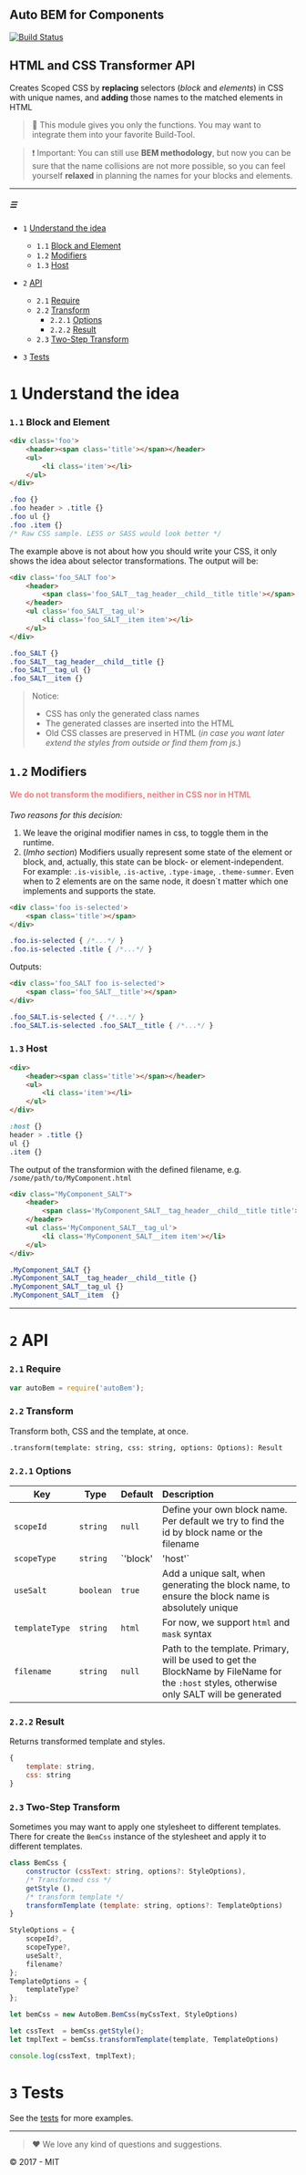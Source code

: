 Auto BEM for Components
----

[![Build Status](https://travis-ci.org/tenbits/autoBem.png?branch=master)](https://travis-ci.org/tenbits/autoBem)

## HTML and CSS Transformer API

Creates Scoped CSS by **replacing** selectors (_block_ and _elements_) in CSS with unique names, and **adding** those names to the matched elements in HTML

> :rocket: This module gives you only the functions. You may want to integrate them into your favorite Build-Tool.

> :exclamation: Important: You can still use **BEM methodology**, but now you can be sure that the name collisions are not more possible, so you can feel yourself **relaxed** in planning the names for your blocks and elements. 

----

##### &#9776;

- `1` [Understand the idea](#1-understand-the-idea)
    - `1.1` [Block and Element](#11-block-and-element)
    - `1.2` [Modifiers](#12-modifiers)
    - `1.3` [Host](#13-host)
- `2` [API](#2-api)
    - `2.1` [Require](#21-require)
    - `2.2` [Transform](#22-transform)
        - `2.2.1` [Options](#221-options)
        - `2.2.2` [Result](#222-result)
    - `2.3` [Two-Step Transform](#23-two-step-transform)

- `3` [Tests](#3-tests)

    
# `1` Understand the idea

### `1.1` Block and Element

```html
<div class='foo'>
    <header><span class='title'></span></header>
    <ul>
        <li class='item'></li>
    </ul>
</div>
```
```css
.foo {}
.foo header > .title {}
.foo ul {}
.foo .item {}
/* Raw CSS sample. LESS or SASS would look better */
```

The example above is not about how you should write your CSS, it only shows the idea about selector transformations. The output will be:

```html
<div class='foo_SALT foo'>
    <header>
        <span class='foo_SALT__tag_header__child__title title'></span>
    </header>
    <ul class='foo_SALT__tag_ul'>
        <li class='foo_SALT__item item'></li>
    </ul>
</div>
```
```css
.foo_SALT {}
.foo_SALT__tag_header__child__title {}
.foo_SALT__tag_ul {}
.foo_SALT__item {}
```

> Notice: 
> - CSS has only the generated class names
> - The generated classes are inserted into the HTML 
> - Old CSS classes are preserved in HTML (_in case you want later extend the styles from outside or find them from js._)

## `1.2` Modifiers

<h4><font color="lightcoral"><b>We do not transform the modifiers, neither in CSS nor in HTML</b></font></h4>

_Two reasons for this decision:_

1. We leave the original modifier names in css, to toggle them in the runtime. 
2. (_Imho section_) Modifiers usually represent some state of the element or block, and, actually, this state can be block- or element-independent. For example: `.is-visible`, `.is-active`, `.type-image`, `.theme-summer`. Even when to 2 elements are on the same node, it doesn`t matter which one implements and supports the state.

```html
<div class='foo is-selected'>
    <span class='title'></span>    
</div>
```
```css
.foo.is-selected { /*...*/ }
.foo.is-selected .title { /*...*/ }
```

Outputs:
```html
<div class='foo_SALT foo is-selected'>
    <span class='foo_SALT__title'></span>
</div>
```
```css
.foo_SALT.is-selected { /*...*/ }
.foo_SALT.is-selected .foo_SALT__title { /*...*/ }
```


### `1.3` Host

```html
<div>
    <header><span class='title'></span></header>
    <ul>
        <li class='item'></li>
    </ul>
</div>
```
```css
:host {}
header > .title {}
ul {}
.item {}
```

The output of the transformion with the defined filename, e.g. `/some/path/to/MyComponent.html`

```html
<div class="MyComponent_SALT">
    <header>
        <span class='MyComponent_SALT__tag_header__child__title title'></span>
    </header>
    <ul class='MyComponent_SALT__tag_ul'>
        <li class='MyComponent_SALT__item item'></li>
    </ul>
</div>
```
```css
.MyComponent_SALT {}
.MyComponent_SALT__tag_header__child__title {}
.MyComponent_SALT__tag_ul {}
.MyComponent_SALT__item  {}
```


---


# `2` API

### `2.1` Require
```js
var autoBem = require('autoBem');
```

### `2.2` Transform

Transform both, CSS and the template, at once.

`.transform(template: string, css: string, options: Options): Result`

### `2.2.1` Options


| Key | Type | Default | Description|
|-----|------|---------|:-----------|
| `scopeId` | `string` | `null` | Define your own block name. Per default we try to find the id by block name or the filename |
|`scopeType`| `string` | `'block' | 'host'` | Per default we try to find out, if your css describes a block or host styles. | 
| `useSalt` | `boolean`| `true` | Add a unique salt, when generating the block name, to ensure the block name is absolutely unique |
| `templateType` | `string` | `html` | For now, we support `html` and `mask` syntax |
| `filename` | `string` | `null` | Path to the template. Primary, will be used to get the BlockName by FileName for the `:host` styles, otherwise only SALT will be generated|

### `2.2.2` Result

Returns transformed template and styles.

```js
{
    template: string,
    css: string
}
```

### `2.3` Two-Step Transform

Sometimes you may want to apply one stylesheet to different templates. There for create the `BemCss` instance of the stylesheet and apply it to different templates.

```js
class BemCss {
    constructor (cssText: string, options?: StyleOptions),
    /* Transformed css */
    getStyle (),
    /* transform template */
    transformTemplate (template: string, options?: TemplateOptions)
}

StyleOptions = {
    scopeId?,
    scopeType?,
    useSalt?,
    filename?
};
TemplateOptions = {
    templateType?
};
```

```js
let bemCss = new AutoBem.BemCss(myCssText, StyleOptions)

let cssText  = bemCss.getStyle();
let tmplText = bemCss.transformTemplate(template, TemplateOptions)

console.log(cssText, tmplText);
```


# `3` Tests

See the [tests](test/node/transformHtml.test) for more examples.


---

> :heart: We love any kind of questions and suggestions.

:copyright: 2017 - MIT
